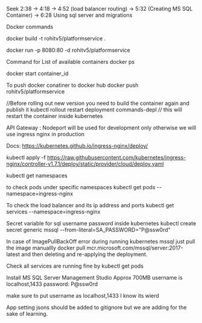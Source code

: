Seek 2:38 -> 4:18 -> 4:52 (load balancer routing) -> 5:32 (Creating MS SQL Container) -> 6:28 Using sql server and migrations

Docker commands

docker build -t rohitv5/platformservice .   


docker run -p 8080:80 -d rohitv5/platformservice 

Command for List of available containers 
docker ps

docker start container_id

To push docker conatiner to docker hub
docker push rohitv5/platformservice 


//Before rolling out new version you need to build the container again and publish it
kubectl rollout restart deployment commands-depl // this will restart the container inside kubernetes





API Gateway : Nodeport will be used for development only otherwise we will use ingress nginx in production

Docs: https://kubernetes.github.io/ingress-nginx/deploy/

kubectl apply -f https://raw.githubusercontent.com/kubernetes/ingress-nginx/controller-v1.7.1/deploy/static/provider/cloud/deploy.yaml



kubectl get namespaces

to check pods under specific namespaces
kubectl get pods --namespace=ingress-nginx


To check the load balancer and its ip address and ports
kubectl get services --namespace=ingress-nginx 


Secret variable for sql username password inside kubernetes
kubectl create secret generic mssql --from-literal=SA_PASSWORD="P@ssw0rd"


In case of ImagePullBackOff error during running kubernetes mssql just pull the image manuallly
docker pull mcr.microsoft.com/mssql/server:2017-latest
and then deleting and re-applying the deployment.

Check all services are running fine by
kubectl get pods

Install MS SQL Server Management Studio Approx 700MB
username is localhost,1433
password: P@ssw0rd

make sure to put username as localhost,1433   I know its wierd


App setting jsons should be added to gitignore but we are adding for the sake of learning.

